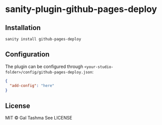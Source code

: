 # sanity-plugin-github-pages-deploy

## Installation

```
sanity install github-pages-deploy
```

## Configuration

The plugin can be configured through `<your-studio-folder>/config/github-pages-deploy.json`:

```json
{
  "add-config": "here"
}
```

## License

MIT © Gal Tashma
See LICENSE